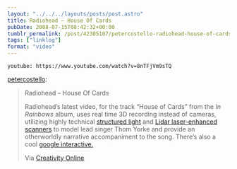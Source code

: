 ```yaml
---
layout: "../../../layouts/posts/post.astro"
title: Radiohead – House Of Cards
pubDate: 2008-07-15T08:42:32+00:00
tumblr_permalink: /post/42305107/petercostello-radiohead-house-of-cards
tags: ["linklog"]
format: "video"
---
```


`youtube: https://www.youtube.com/watch?v=8nTFjVm9sTQ`

[petercostello][1]:

> Radiohead &#8211; House Of Cards
>
> </b> Radiohead’s latest video, for the track “House of Cards” from the _In Rainbows_ album, uses real time 3D recording instead of cameras, utilizing highly technical [structured light][2] and [Lidar laser-enhanced scanners][3] to model lead singer Thom Yorke and provide an otherworldly narrative accompaniment to the song. There’s also a cool [google interactive.][4]
>
> Via [Creativity Online][5]

[1]: http://petercostello.tumblr.com/post/42304670/radiohead-house-of-cards-radioheads-latest
[2]: http://en.wikipedia.org/wiki/3D_scanner#Structured_light
[3]: http://en.wikipedia.org/wiki/Lidar
[4]: http://code.google.com/creative/radiohead/viewer.html
[5]: http://creativity-online.com/?action=news:article&newsId=129514&sectionId=behind_the_work
